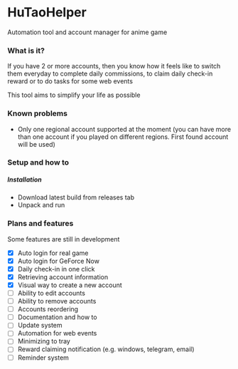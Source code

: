 # HuTaoHelper
Automation tool and account manager for anime game

### What is it?
If you have 2 or more accounts, then you know how it
feels like to switch them everyday to complete
daily commissions, to claim daily check-in reward or
to do tasks for some web events

This tool aims to simplify your life as possible

### Known problems
- Only one regional account supported at the moment 
(you can have more than one account if you played on
different regions. First found account will be used)

### Setup and how to
##### Installation
- Download latest build from releases tab
- Unpack and run

### Plans and features
Some features are still in development
- [X] Auto login for real game
- [X] Auto login for GeForce Now
- [X] Daily check-in in one click
- [X] Retrieving account information
- [X] Visual way to create a new account
- [ ] Ability to edit accounts
- [ ] Ability to remove accounts
- [ ] Accounts reordering
- [ ] Documentation and how to
- [ ] Update system
- [ ] Automation for web events
- [ ] Minimizing to tray
- [ ] Reward claiming notification (e.g. windows, telegram, email)
- [ ] Reminder system

